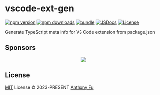 # vscode-ext-gen

[![npm version][npm-version-src]][npm-version-href]
[![npm downloads][npm-downloads-src]][npm-downloads-href]
[![bundle][bundle-src]][bundle-href]
[![JSDocs][jsdocs-src]][jsdocs-href]
[![License][license-src]][license-href]

Generate TypeScript meta info for VS Code extension from package.json

## Sponsors

<p align="center">
  <a href="https://cdn.jsdelivr.net/gh/antfu/static/sponsors.svg">
    <img src='https://cdn.jsdelivr.net/gh/antfu/static/sponsors.svg'/>
  </a>
</p>

## License

[MIT](./LICENSE) License © 2023-PRESENT [Anthony Fu](https://github.com/antfu)

<!-- Badges -->

[npm-version-src]: https://img.shields.io/npm/v/vscode-ext-gen?style=flat&colorA=080f12&colorB=1fa669
[npm-version-href]: https://npmjs.com/package/vscode-ext-gen
[npm-downloads-src]: https://img.shields.io/npm/dm/vscode-ext-gen?style=flat&colorA=080f12&colorB=1fa669
[npm-downloads-href]: https://npmjs.com/package/vscode-ext-gen
[bundle-src]: https://img.shields.io/bundlephobia/minzip/vscode-ext-gen?style=flat&colorA=080f12&colorB=1fa669&label=minzip
[bundle-href]: https://bundlephobia.com/result?p=vscode-ext-gen
[license-src]: https://img.shields.io/github/license/antfu/vscode-ext-gen.svg?style=flat&colorA=080f12&colorB=1fa669
[license-href]: https://github.com/antfu/vscode-ext-gen/blob/main/LICENSE
[jsdocs-src]: https://img.shields.io/badge/jsdocs-reference-080f12?style=flat&colorA=080f12&colorB=1fa669
[jsdocs-href]: https://www.jsdocs.io/package/vscode-ext-gen

